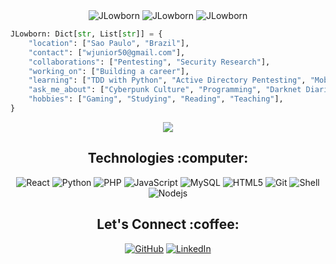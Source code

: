 <div align="center">
<img src="https://komarev.com/ghpvc/?username=JLowborn&logoColor=purplep&color=810851" alt="JLowborn" />
<img src="https://img.shields.io/github/followers/JLowborn?style=social" alt="JLowborn" />
<img src="https://img.shields.io/github/last-commit/JLowborn/JLowborn" alt="JLowborn" />
</div>

```python
JLowborn: Dict[str, List[str]] = {
    "location": ["Sao Paulo", "Brazil"],
    "contact": ["wjunior50@gmail.com"],
    "collaborations": ["Pentesting", "Security Research"],
    "working_on": ["Building a career"],
    "learning": ["TDD with Python", "Active Directory Pentesting", "Mobile Pentesting"],
    "ask_me_about": ["Cyberpunk Culture", "Programming", "Darknet Diaries", "Tech", "Digital Warfare", "Crypto", "Music"],
    "hobbies": ["Gaming", "Studying", "Reading", "Teaching"],
}
```

<div align="center"> <img src="https://github.com/JLowborn/JLowborn/blob/master/assets/rick.gif" /> </div>

<h2 align="center">Technologies :computer:</h3>
<div align="center">
  <img alt="React" src="https://img.shields.io/badge/-C%20Lang-810851?style=flat-square&logo=c&logoColor=white" />
  <img alt="Python" src="https://img.shields.io/badge/-Python-810851?style=flat-square&logo=python&logoColor=white" />
  <img alt="PHP" src="https://img.shields.io/badge/-PHP-810851?style=flat-square&logo=php&logoColor=white" />
  <img alt="JavaScript" src="https://img.shields.io/badge/-C%20Sharp-810851?style=flat-square&logo=csharp&logoColor=white" />
  <img alt="MySQL" src="https://img.shields.io/badge/-MySQL-810851?style=flat-square&logo=mysql&logoColor=white" />
  <img alt="HTML5" src="https://img.shields.io/badge/-HTML5-810851?style=flat-square&logo=html5&logoColor=white" />
  <img alt="Git" src="https://img.shields.io/badge/-Git-810851?style=flat-square&logo=git&logoColor=white" />
  <img alt="Shell" src="https://img.shields.io/badge/-Shell-810851?style=flat-square&logo=shell&logoColor=white" />
  <img alt="Nodejs" src="https://img.shields.io/badge/-Nodejs-810851?style=flat-square&logo=Node.js&logoColor=white" />
</div>

<h2 align="center">Let's Connect :coffee:</h2></a>
<div align="center">
  <a href="https://github.com/CrazyChickenDev"><img src="https://img.icons8.com/bubbles/50/000000/github.png" alt="GitHub"/></a>
  <a href="https://www.linkedin.com/in/nwaobidaniel/"><img src="https://img.icons8.com/bubbles/50/000000/linkedin.png" alt="LinkedIn"/></a>
</div>
<!--<div align="center"> <img src="#" /> </div>-->